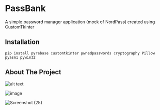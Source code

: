 # PassBank
A simple password manager application (mock of NordPass) created using CustomTkinter 

## Installation
`pip install pyrebase customtkinter pwnedpasswords cryptography Pillow pyasn1 pywin32`
## About The Project
![alt text](https://i.yourimageshare.com/M6zrTzoXKz.webp)

![image](https://github.com/olildu/PassBank/assets/132351687/0c0ef46a-a7d7-4429-a2e4-7ae4311eb3ef)

![Screenshot (25)](https://github.com/olildu/PassBank/assets/132351687/1f5881eb-959c-42af-9196-6015194432e0)

